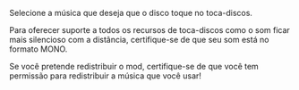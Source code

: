 Selecione a música que deseja que o disco toque no toca-discos.

Para oferecer suporte a todos os recursos de toca-discos como o som ficar mais silencioso com a distância, certifique-se de que seu som está no formato MONO.

Se você pretende redistribuir o mod, certifique-se de que você tem permissão para redistribuir a música que você usar!